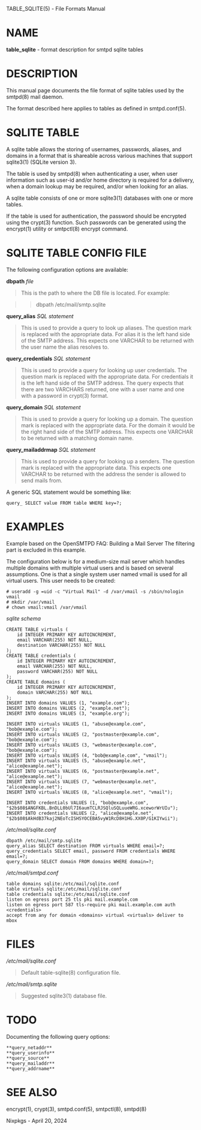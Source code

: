 TABLE\_SQLITE(5) - File Formats Manual

# NAME

**table\_sqlite** - format description for smtpd sqlite tables

# DESCRIPTION

This manual page documents the file format of sqlite tables used by the
smtpd(8)
mail daemon.

The format described here applies to tables as defined in
smtpd.conf(5).

# SQLITE TABLE

A sqlite table allows the storing of usernames, passwords, aliases, and domains
in a format that is shareable across various machines that support
sqlite3(1)
(SQLite version 3).

The table is used by
smtpd(8)
when authenticating a user, when user information such as user-id and/or
home directory is required for a delivery, when a domain lookup may be required,
and/or when looking for an alias.

A sqlite table consists of one or more
sqlite3(1)
databases with one or more tables.

If the table is used for authentication, the password should be
encrypted using the
crypt(3)
function. Such passwords can be generated using the
encrypt(1)
utility or
smtpctl(8)
encrypt command.

# SQLITE TABLE CONFIG FILE

The following configuration options are available:

**dbpath**
*file*

> This is the path to where the DB file is located.
> For example:

> > dbpath /etc/mail/smtp.sqlite

**query\_alias**
*SQL statement*

> This is used to provide a query to look up aliases. The question mark
> is replaced with the appropriate data. For alias it is the left hand side of
> the SMTP address. This expects one VARCHAR to be returned with the user name
> the alias resolves to.

**query\_credentials**
*SQL statement*

> This is used to provide a query for looking up user credentials. The question
> mark is replaced with the appropriate data. For credentials it is the left
> hand side of the SMTP address. The query expects that there are two VARCHARS
> returned, one with a user name and one with a password in
> crypt(3)
> format.

**query\_domain**
*SQL statement*

> This is used to provide a query for looking up a domain. The question mark
> is replaced with the appropriate data. For the domain it would be the
> right hand side of the SMTP address. This expects one VARCHAR to be returned
> with a matching domain name.

**query\_mailaddrmap**
*SQL statement*

> This is used to provide a query for looking up a senders. The question mark
> is replaced with the appropriate data. This expects one VARCHAR to be returned
> with the address the sender is allowed to send mails from.

A generic SQL statement would be something like:

	query_ SELECT value FROM table WHERE key=?;

# EXAMPLES

Example based on the OpenSMTPD FAQ: Building a Mail Server
The filtering part is excluded in this example.

The configuration below is for a medium-size mail server which handles
multiple domains with multiple virtual users and is based on several
assumptions. One is that a single system user named vmail is used for all
virtual users. This user needs to be created:

	# useradd -g =uid -c "Virtual Mail" -d /var/vmail -s /sbin/nologin vmail
	# mkdir /var/vmail
	# chown vmail:vmail /var/vmail

*sqlite schema*

	CREATE TABLE virtuals (
	    id INTEGER PRIMARY KEY AUTOINCREMENT,
	    email VARCHAR(255) NOT NULL,
	    destination VARCHAR(255) NOT NULL
	);
	CREATE TABLE credentials (
	    id INTEGER PRIMARY KEY AUTOINCREMENT,
	    email VARCHAR(255) NOT NULL,
	    password VARCHAR(255) NOT NULL
	);
	CREATE TABLE domains (
	    id INTEGER PRIMARY KEY AUTOINCREMENT,
	    domain VARCHAR(255) NOT NULL
	);
	INSERT INTO domains VALUES (1, "example.com");
	INSERT INTO domains VALUES (2, "example.net");
	INSERT INTO domains VALUES (3, "example.org");
	
	INSERT INTO virtuals VALUES (1, "abuse@example.com", "bob@example.com");
	INSERT INTO virtuals VALUES (2, "postmaster@example.com", "bob@example.com");
	INSERT INTO virtuals VALUES (3, "webmaster@example.com", "bob@example.com");
	INSERT INTO virtuals VALUES (4, "bob@example.com", "vmail");
	INSERT INTO virtuals VALUES (5, "abuse@example.net", "alice@example.net");
	INSERT INTO virtuals VALUES (6, "postmaster@example.net", "alice@example.net");
	INSERT INTO virtuals VALUES (7, "webmaster@example.net", "alice@example.net");
	INSERT INTO virtuals VALUES (8, "alice@example.net", "vmail");
	
	INSERT INTO credentials VALUES (1, "bob@example.com", "$2b$08$ANGFKBL.BnDLL0bUl7I6aumTCLRJSQluSQLuueWRG.xceworWrUIu");
	INSERT INTO credentials VALUES (2, "alice@example.net", "$2b$08$AkHdB37kaj2NEoTcISHSYOCEBA5vyW1RcD8H1HG.XX0P/G1KIYwii");

*/etc/mail/sqlite.conf*

	dbpath /etc/mail/smtp.sqlite
	query_alias SELECT destination FROM virtuals WHERE email=?;
	query_credentials SELECT email, password FROM credentials WHERE email=?;
	query_domain SELECT domain FROM domains WHERE domain=?;

*/etc/mail/smtpd.conf*

	table domains sqlite:/etc/mail/sqlite.conf
	table virtuals sqlite:/etc/mail/sqlite.conf
	table credentials sqlite:/etc/mail/sqlite.conf
	listen on egress port 25 tls pki mail.example.com
	listen on egress port 587 tls-require pki mail.example.com auth <credentials>
	accept from any for domain <domains> virtual <virtuals> deliver to mbox

# FILES

*/etc/mail/sqlite.conf*

> Default
> table-sqlite(8)
> configuration file.

*/etc/mail/smtp.sqlite*

> Suggested
> sqlite3(1)
> database file.

# TODO

Documenting the following query options:

	**query_netaddr**
	**query_userinfo**
	**query_source**
	**query_mailaddr**
	**query_addrname**

# SEE ALSO

encrypt(1),
crypt(3),
smtpd.conf(5),
smtpctl(8),
smtpd(8)

Nixpkgs - April 20, 2024
